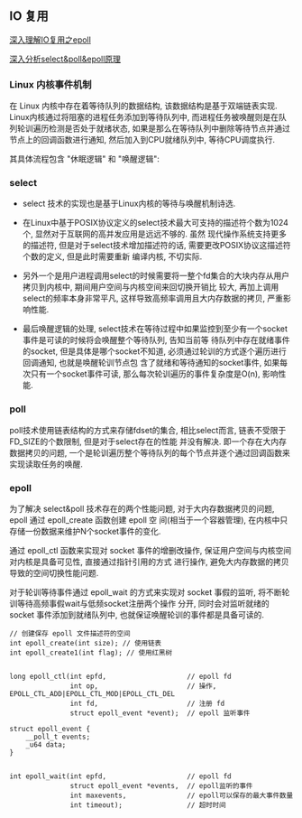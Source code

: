 ## IO 复用

[深入理解IO复用之epoll](http://r6d.cn/sLAp)

[深入分析select&poll&epoll原理](http://r6d.cn/sLAF)

### Linux 内核事件机制

在 Linux 内核中存在着等待队列的数据结构, 该数据结构是基于双端链表实现. Linux内核通过将阻塞的进程任务添加到等待队列中, 
而进程任务被唤醒则是在队列轮训遍历检测是否处于就绪状态, 如果是那么在等待队列中删除等待节点并通过节点上的回调函数进行通知,
然后加入到CPU就绪队列中, 等待CPU调度执行.

其具体流程包含 "休眠逻辑" 和 "唤醒逻辑":

### select 

- select 技术的实现也是基于Linux内核的等待与唤醒机制诗选.

- 在Linux中基于POSIX协议定义的select技术最大可支持的描述符个数为1024个, 显然对于互联网的高并发应用是远远不够的. 虽然
现代操作系统支持更多的描述符, 但是对于select技术增加描述符的话, 需要更改POSIX协议这描述符个数的定义, 但是此时需要重新
编译内核, 不切实际.

- 另外一个是用户进程调用select的时候需要将一整个fd集合的大块内存从用户拷贝到内核中, 期间用户空间与内核空间来回切换开销比
较大, 再加上调用select的频率本身非常平凡, 这样导致高频率调用且大内存数据的拷贝, 严重影响性能.

- 最后唤醒逻辑的处理, select技术在等待过程中如果监控到至少有一个socket事件是可读的时候将会唤醒整个等待队列, 告知当前等
待队列中存在就绪事件的socket, 但是具体是哪个socket不知道, 必须通过轮训的方式逐个遍历进行回调通知, 也就是唤醒轮训节点包
含了就绪和等待通知的socket事件, 如果每次只有一个socket事件可读, 那么每次轮训遍历的事件复杂度是O(n), 影响性能.


### poll

poll技术使用链表结构的方式来存储fdset的集合, 相比select而言, 链表不受限于FD_SIZE的个数限制, 但是对于select存在的性能
并没有解决. 即一个存在大内存数据拷贝的问题, 一个是轮训遍历整个等待队列的每个节点并逐个通过回调函数来实现读取任务的唤醒.


### epoll

为了解决 select&poll 技术存在的两个性能问题, 对于大内存数据拷贝的问题, epoll 通过 epoll_create 函数创建 epoll 空
间(相当于一个容器管理), 在内核中只存储一份数据来维护N个socket事件的变化. 

通过 epoll_ctl 函数来实现对 socket 事件的增删改操作, 保证用户空间与内核空间对内核是具备可见性, 直接通过指针引用的方式
进行操作, 避免大内存数据的拷贝导致的空间切换性能问题. 

对于轮训等待事件通过 epoll_wait 的方式来实现对 socket 事假的监听, 将不断轮训等待高频事假wait与低频socket注册两个操作
分开, 同时会对监听就绪的 socket 事件添加到就绪队列中, 也就保证唤醒轮训的事件都是具备可读的.


```cgo
// 创建保存 epoll 文件描述符的空间
int epoll_create(int size); // 使用链表
int epoll_create1(int flag); // 使用红黑树


long epoll_ctl(int epfd,                    // epoll fd 
               int op,                      // 操作, EPOLL_CTL_ADD|EPOLL_CTL_MOD|EPOLL_CTL_DEL
               int fd,                      // 注册 fd
               struct epoll_event *event);  // epoll 监听事件

struct epoll_event {
    __poll_t events;
    _u64 data;
}


int epoll_wait(int epfd,                    // epoll fd
               struct epoll_event *events,  // epoll监听的事件
               int maxevents,               // epoll可以保存的最大事件数量
               int timeout);                // 超时时间
```
